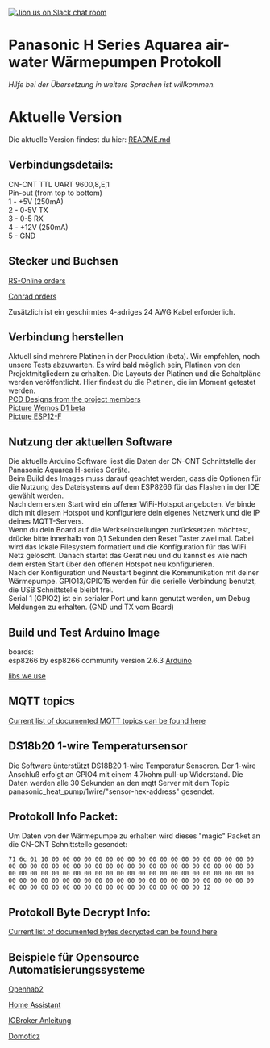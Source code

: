 [![Jion us on Slack chat room](https://img.shields.io/badge/Slack-Join%20the%20chat%20room-orange)](https://join.slack.com/t/panasonic-wemos/shared_invite/enQtODg2MDY0NjE1OTI3LTgzYjkwMzIwNTAwZTMyYzgwNDQ1Y2QxYjkwODg3NjMyN2MyM2ViMDM3Yjc3OGE3MGRiY2FkYzI4MzZiZDVkNGE)

# Panasonic H Series Aquarea air-water Wärmepumpen Protokoll

*Hilfe bei der Übersetzung in weitere Sprachen ist willkommen.*

# Aktuelle Version
Die aktuelle Version findest du hier: [README.md](README.md)

## Verbindungsdetails:
CN-CNT TTL UART 9600,8,E,1  \
Pin-out (from top to bottom) \
1 - +5V (250mA)  \
2 - 0-5V TX  \
3 - 0-5 RX  \
4 - +12V (250mA) \
5 - GND

## Stecker und Buchsen
[RS-Online orders](Connectors_RSO.md)

[Conrad orders](Connectors_Conrad.md)

Zusätzlich ist ein geschirmtes 4-adriges 24 AWG Kabel erforderlich. 


## Verbindung herstellen
Aktuell sind mehrere Platinen in der Produktion (beta). Wir empfehlen, noch unsere Tests abzuwarten.
Es wird bald möglich sein, Platinen von den Projektmitgliedern zu erhalten. Die Layouts der Platinen und die Schaltpläne werden veröffentlicht.
Hier findest du die Platinen, die im Moment getestet werden. \
[PCD Designs  from the project members](PCB_Designs.md) \
[Picture Wemos D1 beta](WEMOSD1.JPG) \
[Picture ESP12-F](New_PCB.jpeg)


## Nutzung der aktuellen Software
Die aktuelle Arduino Software liest die Daten der CN-CNT Schnittstelle der Panasonic Aquarea H-series Geräte. \
Beim Build des Images muss darauf geachtet werden, dass die Optionen für die Nutzung des Dateisystems auf dem ESP8266 für das Flashen in der IDE gewählt werden. \
Nach dem ersten Start wird ein offener WiFi-Hotspot angeboten. Verbinde dich mit diesem Hotspot und konfiguriere dein eigenes Netzwerk und die IP deines MQTT-Servers. \
Wenn du dein Board auf die Werkseinstellungen zurücksetzen möchtest, drücke bitte innerhalb von 0,1 Sekunden den Reset Taster zwei mal. Dabei wird das lokale Filesystem formatiert und die Konfiguration für das WiFi Netz gelöscht. Danach startet das Gerät neu und du kannst es wie nach dem ersten Start über den offenen Hotspot neu konfigurieren. \
Nach der Konfiguration und Neustart beginnt die Kommunikation mit deiner Wärmepumpe. GPIO13/GPIO15 werden für die serielle Verbindung benutzt, die USB Schnittstelle bleibt frei. \
Serial 1 (GPIO2) ist ein serialer Port und kann genutzt werden, um Debug Meldungen zu erhalten. (GND und TX vom Board)


## Build und Test Arduino Image
boards: \
esp8266 by esp8266 community version 2.6.3 [Arduino](https://github.com/esp8266/Arduino/releases/tag/2.6.3)

[libs we use](LIBSUSED.md)


## MQTT topics
[Current list of documented MQTT topics can be found here](MQTT-Topics.md)

## DS18b20 1-wire Temperatursensor
Die Software ünterstützt DS18B20 1-wire Temperatur Sensoren. Der 1-wire Anschluß erfolgt an GPIO4 mit einem 4.7kohm pull-up Widerstand. Die Daten werden alle 30 Sekunden an den mqtt Server mit dem Topic panasonic_heat_pump/1wire/"sensor-hex-address" gesendet.


## Protokoll Info Packet:
Um Daten von der Wärmepumpe zu erhalten wird dieses "magic" Packet an die CN-CNT Schnittstelle gesendet:

`71 6c 01 10 00 00 00 00 00 00 00 00 00 00 00 00 00 00 00 00 00 00 00 00 00 00 00 00 00 00 00 00 00 00 00 00 00 00 00 00 00 00 00 00 00 00 00 00 00 00 00 00 00 00 00 00 00 00 00 00 00 00 00 00 00 00 00 00 00 00 00 00 00 00 00 00 00 00 00 00 00 00 00 00 00 00 00 00 00 00 00 00 00 00 00 00 00 00 00 00 00 00 00 00 00 00 00 00 00 00 12`


## Protokoll Byte Decrypt Info:
[Current list of documented bytes decrypted can be found here](ProtocolByteDecrypt.md)


## Beispiele für Opensource Automatisierungssysteme
[Openhab2](Integrations/Openhab2)

[Home Assistant](https://github.com/Egyras/HeishaMon/tree/master/Integrations/Home%20Assistant)

[IOBroker Anleitung](Integrations/ioBroker_manual)

[Domoticz](Integrations/Domoticz)
